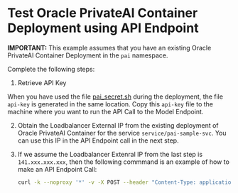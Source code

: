# Test Oracle PrivateAI Container Deployment using API Endpoint

**IMPORTANT:** This example assumes that you have an existing Oracle PrivateAI Container Deployment in the `pai` namespace.

Complete the following steps: 

1. Retrieve API Key

When you have used the file [pai_secret.sh](./pai_secret.sh) during the deployment, the file `api-key` is generated in the same location. Copy this `api-key` file to the machine where you want to run the API Call to the Model Endpoint.

2. Obtain the Loadbalancer External IP from the existing deployment of Oracle PrivateAI Container for the service `service/pai-sample-svc`. You can use this IP in the API Endpoint call in the next step.

3. If we assume the Loadbalancer Extenral IP from the last step is `141.xxx.xxx.xxx`, then the following commmand is an example of how to make an API Endpoint Call:
    ```sh
    curl -k --noproxy '*' -v -X POST --header "Content-Type: application/json"  --header "Authorization: Bearer `cat /home/opc/api-key`" -d '{"input": {"textList":["The quick brown fox jumped over the fence.","Another test sentence"]}}' https://141.xxx.xxx.xxx:443/omlmodels/all_minilm_v6/score
    ```